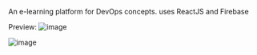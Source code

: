 An e-learning platform for DevOps concepts. uses ReactJS and Firebase

Preview:
![image](https://github.com/user-attachments/assets/2451ef9c-e668-4b46-929b-b2d7e87423e0)





![image](https://github.com/user-attachments/assets/b16d4fbd-46ad-4f7b-9e16-39bac0c11a71)
